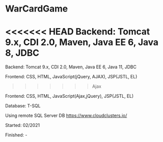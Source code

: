 # WarCardGame
<<<<<<< HEAD
Backend: Tomcat 9.x, CDI 2.0, Maven, Java EE 6, Java 8, JDBC 
=======
Backend: Tomcat 9.x, CDI 2.0, Maven, Java EE 6, Java 11, JDBC 


Frontend:  CSS, HTML, JavaScript(jQuery, AJAX), JSP(JSTL, EL)
>>>>>>> Ajax


Frontend:  CSS, HTML, JavaScript(Ajax,jQuery), JSP(JSTL, EL)

Database: T-SQL

Using remote SQL Server DB https://www.cloudclusters.io/

Started: 02/2021

Finished: -


